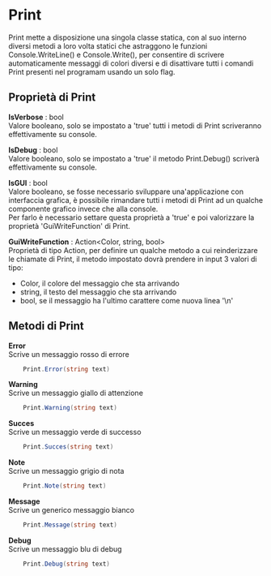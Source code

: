 # Print

Print mette a disposizione una singola classe statica, con al suo interno diversi metodi a loro volta statici che astraggono le funzioni Console.WriteLine() e Console.Write(), per consentire di scrivere automaticamente messaggi di colori diversi e di disattivare tutti i comandi Print presenti nel programam usando un solo flag.

## Proprietà di Print

**IsVerbose** : bool\
Valore booleano, solo se impostato a 'true' tutti i metodi di Print scriveranno effettivamente su console.

**IsDebug** : bool\
Valore booleano, solo se impostato a 'true' il metodo Print.Debug() scriverà effettivamente su console.

**IsGUI** : bool\
Valore booleano, se fosse necessario sviluppare una'applicazione con interfaccia grafica, è possibile rimandare tutti i metodi di Print ad un qualche componente grafico invece che alla console.\
Per farlo è necessario settare questa proprietà a 'true' e poi valorizzare la proprietà 'GuiWriteFunction' di Print.

**GuiWriteFunction** : Action<Color, string, bool>\
Proprietà di tipo Action, per definire un qualche metodo a cui reinderizzare le chiamate di Print, il metodo impostato dovrà prendere in input 3 valori di tipo:
- Color, il colore del messaggio che sta arrivando
- string, il testo del messaggio che sta arrivando
- bool, se il messaggio ha l'ultimo carattere come nuova linea '\n'


## Metodi di Print

**Error**\
Scrive un messaggio rosso di errore
```C#
	Print.Error(string text)
```

**Warning**\
Scrive un messaggio giallo di attenzione
```C#
	Print.Warning(string text)
```

**Succes**\
Scrive un messaggio verde di successo
```C#
	Print.Succes(string text)
```

**Note**\
Scrive un messaggio grigio di nota
```C#
	Print.Note(string text)
```

**Message**\
Scrive un generico messaggio bianco
```C#
	Print.Message(string text)
```

**Debug**\
Scrive un messaggio blu di debug
```C#
	Print.Debug(string text)
```